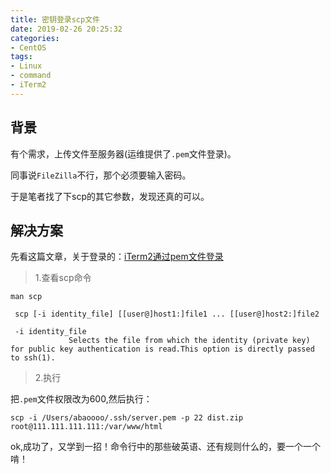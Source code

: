 ```yaml
---
title: 密钥登录scp文件
date: 2019-02-26 20:25:32
categories:
- CentOS
tags:
- Linux
- command
- iTerm2
---
```


## 背景

有个需求，上传文件至服务器(运维提供了`.pem`文件登录)。

同事说`FileZilla`不行，那个必须要输入密码。

于是笔者找了下scp的其它参数，发现还真的可以。

## 解决方案

先看这篇文章，关于登录的：[iTerm2通过pem文件登录
](http://www.abble.top/2019/02/18/iTerm2%E9%80%9A%E8%BF%87pem%E6%96%87%E4%BB%B6%E7%99%BB%E5%BD%95/)

> 1.查看scp命令

```
man scp
```
```
 scp [-i identity_file] [[user@]host1:]file1 ... [[user@]host2:]file2
 
 -i identity_file
             Selects the file from which the identity (private key) for public key authentication is read.This option is directly passed to ssh(1).
```

> 2.执行

把`.pem`文件权限改为600,然后执行：
```
scp -i /Users/abaoooo/.ssh/server.pem -p 22 dist.zip root@111.111.111.111:/var/www/html
```

ok,成功了，又学到一招！命令行中的那些破英语、还有规则什么的，要一个一个啃！


